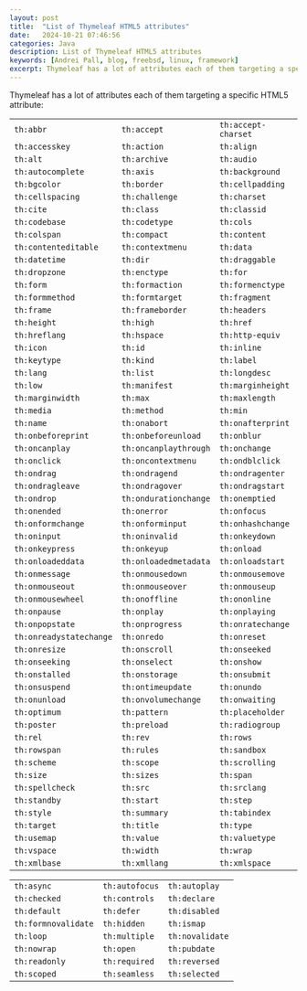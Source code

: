 ```yaml
---
layout: post
title:  "List of Thymeleaf HTML5 attributes"
date:   2024-10-21 07:46:56
categories: Java
description: List of Thymeleaf HTML5 attributes
keywords: [Andrei Pall, blog, freebsd, linux, framework]
excerpt: Thymeleaf has a lot of attributes each of them targeting a specific HTML5 attribute
---
```

<p>Thymeleaf has a lot of attributes each of them targeting a specific HTML5 attribute:</p>

<table>
<tbody>
<tr class="odd">
<td style="text-align: left;"><code>th:abbr</code></td>
<td style="text-align: left;"><code>th:accept</code></td>
<td style="text-align: left;"><code>th:accept-charset</code></td>
</tr>
<tr class="even">
<td style="text-align: left;"><code>th:accesskey</code></td>
<td style="text-align: left;"><code>th:action</code></td>
<td style="text-align: left;"><code>th:align</code></td>
</tr>
<tr class="odd">
<td style="text-align: left;"><code>th:alt</code></td>
<td style="text-align: left;"><code>th:archive</code></td>
<td style="text-align: left;"><code>th:audio</code></td>
</tr>
<tr class="even">
<td style="text-align: left;"><code>th:autocomplete</code></td>
<td style="text-align: left;"><code>th:axis</code></td>
<td style="text-align: left;"><code>th:background</code></td>
</tr>
<tr class="odd">
<td style="text-align: left;"><code>th:bgcolor</code></td>
<td style="text-align: left;"><code>th:border</code></td>
<td style="text-align: left;"><code>th:cellpadding</code></td>
</tr>
<tr class="even">
<td style="text-align: left;"><code>th:cellspacing</code></td>
<td style="text-align: left;"><code>th:challenge</code></td>
<td style="text-align: left;"><code>th:charset</code></td>
</tr>
<tr class="odd">
<td style="text-align: left;"><code>th:cite</code></td>
<td style="text-align: left;"><code>th:class</code></td>
<td style="text-align: left;"><code>th:classid</code></td>
</tr>
<tr class="even">
<td style="text-align: left;"><code>th:codebase</code></td>
<td style="text-align: left;"><code>th:codetype</code></td>
<td style="text-align: left;"><code>th:cols</code></td>
</tr>
<tr class="odd">
<td style="text-align: left;"><code>th:colspan</code></td>
<td style="text-align: left;"><code>th:compact</code></td>
<td style="text-align: left;"><code>th:content</code></td>
</tr>
<tr class="even">
<td style="text-align: left;"><code>th:contenteditable</code></td>
<td style="text-align: left;"><code>th:contextmenu</code></td>
<td style="text-align: left;"><code>th:data</code></td>
</tr>
<tr class="odd">
<td style="text-align: left;"><code>th:datetime</code></td>
<td style="text-align: left;"><code>th:dir</code></td>
<td style="text-align: left;"><code>th:draggable</code></td>
</tr>
<tr class="even">
<td style="text-align: left;"><code>th:dropzone</code></td>
<td style="text-align: left;"><code>th:enctype</code></td>
<td style="text-align: left;"><code>th:for</code></td>
</tr>
<tr class="odd">
<td style="text-align: left;"><code>th:form</code></td>
<td style="text-align: left;"><code>th:formaction</code></td>
<td style="text-align: left;"><code>th:formenctype</code></td>
</tr>
<tr class="even">
<td style="text-align: left;"><code>th:formmethod</code></td>
<td style="text-align: left;"><code>th:formtarget</code></td>
<td style="text-align: left;"><code>th:fragment</code></td>
</tr>
<tr class="odd">
<td style="text-align: left;"><code>th:frame</code></td>
<td style="text-align: left;"><code>th:frameborder</code></td>
<td style="text-align: left;"><code>th:headers</code></td>
</tr>
<tr class="even">
<td style="text-align: left;"><code>th:height</code></td>
<td style="text-align: left;"><code>th:high</code></td>
<td style="text-align: left;"><code>th:href</code></td>
</tr>
<tr class="odd">
<td style="text-align: left;"><code>th:hreflang</code></td>
<td style="text-align: left;"><code>th:hspace</code></td>
<td style="text-align: left;"><code>th:http-equiv</code></td>
</tr>
<tr class="even">
<td style="text-align: left;"><code>th:icon</code></td>
<td style="text-align: left;"><code>th:id</code></td>
<td style="text-align: left;"><code>th:inline</code></td>
</tr>
<tr class="odd">
<td style="text-align: left;"><code>th:keytype</code></td>
<td style="text-align: left;"><code>th:kind</code></td>
<td style="text-align: left;"><code>th:label</code></td>
</tr>
<tr class="even">
<td style="text-align: left;"><code>th:lang</code></td>
<td style="text-align: left;"><code>th:list</code></td>
<td style="text-align: left;"><code>th:longdesc</code></td>
</tr>
<tr class="odd">
<td style="text-align: left;"><code>th:low</code></td>
<td style="text-align: left;"><code>th:manifest</code></td>
<td style="text-align: left;"><code>th:marginheight</code></td>
</tr>
<tr class="even">
<td style="text-align: left;"><code>th:marginwidth</code></td>
<td style="text-align: left;"><code>th:max</code></td>
<td style="text-align: left;"><code>th:maxlength</code></td>
</tr>
<tr class="odd">
<td style="text-align: left;"><code>th:media</code></td>
<td style="text-align: left;"><code>th:method</code></td>
<td style="text-align: left;"><code>th:min</code></td>
</tr>
<tr class="even">
<td style="text-align: left;"><code>th:name</code></td>
<td style="text-align: left;"><code>th:onabort</code></td>
<td style="text-align: left;"><code>th:onafterprint</code></td>
</tr>
<tr class="odd">
<td style="text-align: left;"><code>th:onbeforeprint</code></td>
<td style="text-align: left;"><code>th:onbeforeunload</code></td>
<td style="text-align: left;"><code>th:onblur</code></td>
</tr>
<tr class="even">
<td style="text-align: left;"><code>th:oncanplay</code></td>
<td style="text-align: left;"><code>th:oncanplaythrough</code></td>
<td style="text-align: left;"><code>th:onchange</code></td>
</tr>
<tr class="odd">
<td style="text-align: left;"><code>th:onclick</code></td>
<td style="text-align: left;"><code>th:oncontextmenu</code></td>
<td style="text-align: left;"><code>th:ondblclick</code></td>
</tr>
<tr class="even">
<td style="text-align: left;"><code>th:ondrag</code></td>
<td style="text-align: left;"><code>th:ondragend</code></td>
<td style="text-align: left;"><code>th:ondragenter</code></td>
</tr>
<tr class="odd">
<td style="text-align: left;"><code>th:ondragleave</code></td>
<td style="text-align: left;"><code>th:ondragover</code></td>
<td style="text-align: left;"><code>th:ondragstart</code></td>
</tr>
<tr class="even">
<td style="text-align: left;"><code>th:ondrop</code></td>
<td style="text-align: left;"><code>th:ondurationchange</code></td>
<td style="text-align: left;"><code>th:onemptied</code></td>
</tr>
<tr class="odd">
<td style="text-align: left;"><code>th:onended</code></td>
<td style="text-align: left;"><code>th:onerror</code></td>
<td style="text-align: left;"><code>th:onfocus</code></td>
</tr>
<tr class="even">
<td style="text-align: left;"><code>th:onformchange</code></td>
<td style="text-align: left;"><code>th:onforminput</code></td>
<td style="text-align: left;"><code>th:onhashchange</code></td>
</tr>
<tr class="odd">
<td style="text-align: left;"><code>th:oninput</code></td>
<td style="text-align: left;"><code>th:oninvalid</code></td>
<td style="text-align: left;"><code>th:onkeydown</code></td>
</tr>
<tr class="even">
<td style="text-align: left;"><code>th:onkeypress</code></td>
<td style="text-align: left;"><code>th:onkeyup</code></td>
<td style="text-align: left;"><code>th:onload</code></td>
</tr>
<tr class="odd">
<td style="text-align: left;"><code>th:onloadeddata</code></td>
<td style="text-align: left;"><code>th:onloadedmetadata</code></td>
<td style="text-align: left;"><code>th:onloadstart</code></td>
</tr>
<tr class="even">
<td style="text-align: left;"><code>th:onmessage</code></td>
<td style="text-align: left;"><code>th:onmousedown</code></td>
<td style="text-align: left;"><code>th:onmousemove</code></td>
</tr>
<tr class="odd">
<td style="text-align: left;"><code>th:onmouseout</code></td>
<td style="text-align: left;"><code>th:onmouseover</code></td>
<td style="text-align: left;"><code>th:onmouseup</code></td>
</tr>
<tr class="even">
<td style="text-align: left;"><code>th:onmousewheel</code></td>
<td style="text-align: left;"><code>th:onoffline</code></td>
<td style="text-align: left;"><code>th:ononline</code></td>
</tr>
<tr class="odd">
<td style="text-align: left;"><code>th:onpause</code></td>
<td style="text-align: left;"><code>th:onplay</code></td>
<td style="text-align: left;"><code>th:onplaying</code></td>
</tr>
<tr class="even">
<td style="text-align: left;"><code>th:onpopstate</code></td>
<td style="text-align: left;"><code>th:onprogress</code></td>
<td style="text-align: left;"><code>th:onratechange</code></td>
</tr>
<tr class="odd">
<td style="text-align: left;"><code>th:onreadystatechange</code></td>
<td style="text-align: left;"><code>th:onredo</code></td>
<td style="text-align: left;"><code>th:onreset</code></td>
</tr>
<tr class="even">
<td style="text-align: left;"><code>th:onresize</code></td>
<td style="text-align: left;"><code>th:onscroll</code></td>
<td style="text-align: left;"><code>th:onseeked</code></td>
</tr>
<tr class="odd">
<td style="text-align: left;"><code>th:onseeking</code></td>
<td style="text-align: left;"><code>th:onselect</code></td>
<td style="text-align: left;"><code>th:onshow</code></td>
</tr>
<tr class="even">
<td style="text-align: left;"><code>th:onstalled</code></td>
<td style="text-align: left;"><code>th:onstorage</code></td>
<td style="text-align: left;"><code>th:onsubmit</code></td>
</tr>
<tr class="odd">
<td style="text-align: left;"><code>th:onsuspend</code></td>
<td style="text-align: left;"><code>th:ontimeupdate</code></td>
<td style="text-align: left;"><code>th:onundo</code></td>
</tr>
<tr class="even">
<td style="text-align: left;"><code>th:onunload</code></td>
<td style="text-align: left;"><code>th:onvolumechange</code></td>
<td style="text-align: left;"><code>th:onwaiting</code></td>
</tr>
<tr class="odd">
<td style="text-align: left;"><code>th:optimum</code></td>
<td style="text-align: left;"><code>th:pattern</code></td>
<td style="text-align: left;"><code>th:placeholder</code></td>
</tr>
<tr class="even">
<td style="text-align: left;"><code>th:poster</code></td>
<td style="text-align: left;"><code>th:preload</code></td>
<td style="text-align: left;"><code>th:radiogroup</code></td>
</tr>
<tr class="odd">
<td style="text-align: left;"><code>th:rel</code></td>
<td style="text-align: left;"><code>th:rev</code></td>
<td style="text-align: left;"><code>th:rows</code></td>
</tr>
<tr class="even">
<td style="text-align: left;"><code>th:rowspan</code></td>
<td style="text-align: left;"><code>th:rules</code></td>
<td style="text-align: left;"><code>th:sandbox</code></td>
</tr>
<tr class="odd">
<td style="text-align: left;"><code>th:scheme</code></td>
<td style="text-align: left;"><code>th:scope</code></td>
<td style="text-align: left;"><code>th:scrolling</code></td>
</tr>
<tr class="even">
<td style="text-align: left;"><code>th:size</code></td>
<td style="text-align: left;"><code>th:sizes</code></td>
<td style="text-align: left;"><code>th:span</code></td>
</tr>
<tr class="odd">
<td style="text-align: left;"><code>th:spellcheck</code></td>
<td style="text-align: left;"><code>th:src</code></td>
<td style="text-align: left;"><code>th:srclang</code></td>
</tr>
<tr class="even">
<td style="text-align: left;"><code>th:standby</code></td>
<td style="text-align: left;"><code>th:start</code></td>
<td style="text-align: left;"><code>th:step</code></td>
</tr>
<tr class="odd">
<td style="text-align: left;"><code>th:style</code></td>
<td style="text-align: left;"><code>th:summary</code></td>
<td style="text-align: left;"><code>th:tabindex</code></td>
</tr>
<tr class="even">
<td style="text-align: left;"><code>th:target</code></td>
<td style="text-align: left;"><code>th:title</code></td>
<td style="text-align: left;"><code>th:type</code></td>
</tr>
<tr class="odd">
<td style="text-align: left;"><code>th:usemap</code></td>
<td style="text-align: left;"><code>th:value</code></td>
<td style="text-align: left;"><code>th:valuetype</code></td>
</tr>
<tr class="even">
<td style="text-align: left;"><code>th:vspace</code></td>
<td style="text-align: left;"><code>th:width</code></td>
<td style="text-align: left;"><code>th:wrap</code></td>
</tr>
<tr class="odd">
<td style="text-align: left;"><code>th:xmlbase</code></td>
<td style="text-align: left;"><code>th:xmllang</code></td>
<td style="text-align: left;"><code>th:xmlspace</code></td>
</tr>
</tbody>
</table>

<table>
<tbody>
<tr class="odd">
<td style="text-align: left;"><code>th:async</code></td>
<td style="text-align: left;"><code>th:autofocus</code></td>
<td style="text-align: left;"><code>th:autoplay</code></td>
</tr>
<tr class="even">
<td style="text-align: left;"><code>th:checked</code></td>
<td style="text-align: left;"><code>th:controls</code></td>
<td style="text-align: left;"><code>th:declare</code></td>
</tr>
<tr class="odd">
<td style="text-align: left;"><code>th:default</code></td>
<td style="text-align: left;"><code>th:defer</code></td>
<td style="text-align: left;"><code>th:disabled</code></td>
</tr>
<tr class="even">
<td style="text-align: left;"><code>th:formnovalidate</code></td>
<td style="text-align: left;"><code>th:hidden</code></td>
<td style="text-align: left;"><code>th:ismap</code></td>
</tr>
<tr class="odd">
<td style="text-align: left;"><code>th:loop</code></td>
<td style="text-align: left;"><code>th:multiple</code></td>
<td style="text-align: left;"><code>th:novalidate</code></td>
</tr>
<tr class="even">
<td style="text-align: left;"><code>th:nowrap</code></td>
<td style="text-align: left;"><code>th:open</code></td>
<td style="text-align: left;"><code>th:pubdate</code></td>
</tr>
<tr class="odd">
<td style="text-align: left;"><code>th:readonly</code></td>
<td style="text-align: left;"><code>th:required</code></td>
<td style="text-align: left;"><code>th:reversed</code></td>
</tr>
<tr class="even">
<td style="text-align: left;"><code>th:scoped</code></td>
<td style="text-align: left;"><code>th:seamless</code></td>
<td style="text-align: left;"><code>th:selected</code></td>
</tr>
</tbody>
</table>
